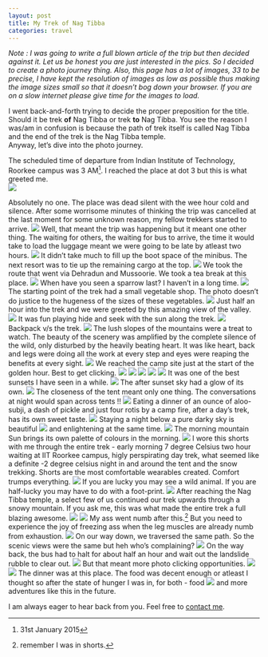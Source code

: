 ```yaml
---
layout: post
title: My Trek of Nag Tibba
categories: travel
---
```

_Note : I was going to write a full blown article of the trip but then decided against it. Let us be honest you are just interested in the pics. So I decided to create a photo journey thing. Also, this page has a lot of images, 33 to be precise, I have kept the resolution of images as low as possible thus making the image sizes small so that it doesn’t bog down your browser. If you are on a slow internet please give time for the images to load._

I went back-and-forth trying to decide the proper preposition for the title. Should it be trek __of__ Nag Tibba or trek __to__ Nag Tibba. You see the reason I was/am in confusion is because the path of trek itself is called Nag Tibba and the end of the trek is the Nag Tibba temple.  
Anyway, let’s dive into the photo journey.  

The scheduled time of departure from Indian Institute of Technology, Roorkee campus was 3 AM[^1]. I reached the place at dot 3 but this is what greeted me.  
![](http://hetus.net/images/nt-1.jpg)  

Absolutely no one. The place was dead silent with the wee hour cold and silence. After some worrisome minutes of thinking the trip was cancelled at the last moment for some unknown reason, my fellow trekkers started to arrive. 
![](hetus.net/images/nt-2.jpg)
Well, that meant the trip was happening but it meant one other thing. The waiting for others, the waiting for bus to arrive, the time it would take to load the luggage meant we were going to be late by atleast two hours. 
![](hetus.net/images/nt-3.jpg)
It didn’t take much to fill up the boot space of the minibus. The next resort was to tie up the remaining cargo at the top.
![](hetus.net/images/nt-4.jpg)
We took the route that went via Dehradun and Mussoorie. We took a tea break at this place.
![](hetus.net/images/nt-5.jpg)
When have you seen a sparrow last? I haven’t in a long time. 
![](hetus.net/images/nt-6.jpg)
The starting point of the trek had a small vegetable shop. The photo doesn’t do justice to the hugeness of the sizes of these vegetables.
![](hetus.net/images/nt-7.jpg)
Just half an hour into the trek and we were greeted by this amazing view of the valley.
![](hetus.net/images/nt-8.jpg)
It was fun playing hide and seek with the sun along the trek.
![](hetus.net/images/nt-11.jpg)
Backpack v/s the trek.
![](hetus.net/images/nt-12.jpg)
The lush slopes of the mountains were a treat to watch. The beauty of the scenery was amplified by the complete silence of the wild, only disturbed by the heavily beating heart. It was like heart, back and legs were doing all the work at every step and eyes were reaping the benefits at every sight.
![](hetus.net/images/nt-9.jpg)
We reached the camp site just at the start of the golden hour. Best to get clicking.
![](hetus.net/images/nt-13.jpg)
![](hetus.net/images/nt-14.jpg)
![](hetus.net/images/nt-15.jpg)
![](hetus.net/images/nt-16.jpg)
![](hetus.net/images/nt-17.jpg)
It was one of the best sunsets I have seen in a while.
![](hetus.net/images/nt-18.jpg)
The after sunset sky had a glow of its own.
![](hetus.net/images/nt-19.jpg)
The closeness of the tent meant only one thing. The conversations at night would span across tents !!
![](hetus.net/images/nt-20.jpg)
Eating a dinner of an ounce of aloo-subji, a dash of pickle and just four rotis by a camp fire, after a day’s trek, has its own sweet taste.
![](hetus.net/images/nt-21.jpg)
Staying a night below a pure darky sky is beautiful 
![](hetus.net/images/nt-22.jpg)
and enlightening at the same time.
![](hetus.net/images/nt-23.jpg)
The morning mountain Sun brings its own palette of colours in the morning.
![](hetus.net/images/nt-24.jpg)
I wore this shorts with me through the entire trek - early morning 7 degree Celsius two hour waiting at IIT Roorkee campus, higly perspirating day trek, what seemed like a definite -2 degree celsius night in and around the tent and the snow trekking. Shorts are the most comfortable wearables created. Comfort trumps everything.
![](hetus.net/images/nt-25.jpg)
If you are lucky you may see a wild animal. If you are half-lucky you may have to do with a foot-print.
![](hetus.net/images/nt-27.jpg)
After reaching the Nag Tibba temple, a select few of us continued our trek upwards through a snowy mountain. If you ask me, this was what made the entire trek a full blazing awesome.
![](hetus.net/images/nt-28.jpg)
![](hetus.net/images/nt-26.jpg)
My ass went numb after this.[^2] But you need to experience the joy of freezing ass when the leg muscles are already numb from exhaustion.
![](hetus.net/images/nt-29.jpg)
On our way down, we traversed the same path. So the scenic views were the same but heh who’s complaining?
![](hetus.net/images/nt-32.jpg)
On the way back, the bus had to halt for about half an hour and wait out the landslide rubble to clear out.
![](hetus.net/images/nt-35.jpg)
But that meant more photo clicking opportunities.
![](hetus.net/images/nt-34.jpg)
![](hetus.net/images/nt-33.jpg)
The dinner was at this place. The food was decent enough or atleast I thought so after the state of hunger I was in, for both - food 
![](hetus.net/images/nt-36.jpg)
and more adventures like this in the future.  
  
  
I am always eager to hear back from you. Feel free to [contact me](http://hetus.net/contact.html "Contact Hetu directly.").

[^1]:	31st January 2015

[^2]:	remember I was in shorts.